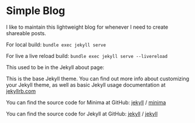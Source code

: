 # Simple Blog

I like to maintain this lightweight blog for whenever I need to create shareable posts.

For local build:
`bundle exec jekyll serve`

For live a live reload build:
`bundle exec jekyll serve --livereload`

This used to be in the Jekyll about page:

This is the base Jekyll theme. You can find out more info about customizing your Jekyll theme, as well as basic Jekyll usage documentation at [jekyllrb.com](https://jekyllrb.com/)

You can find the source code for Minima at GitHub:
[jekyll][jekyll-organization] /
[minima](https://github.com/jekyll/minima)

You can find the source code for Jekyll at GitHub:
[jekyll][jekyll-organization] /
[jekyll](https://github.com/jekyll/jekyll)


[jekyll-organization]: https://github.com/jekyll
